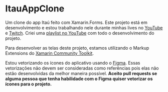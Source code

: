# ItauAppClone

Um clone do app Itaú feito com Xamarin.Forms. Este projeto está em desenvolvimento e estou trabalhando nele durante minhas lives no [YouTube](https://www.youtube.com/ionixjunior) e [Twitch](https://www.twitch.tv/ionixjunior). Criei uma [playlist no YouTube](https://www.youtube.com/playlist?list=PL6M6J_6V_um8Racj_v_GhSZYhK5UUMMcM) com todo o desenvolvimento do projeto.

Para desenvolver as telas deste projeto, estamos utilizando o Markup Extensions do [Xamarin Community Toolkit](https://github.com/xamarin/XamarinCommunityToolkit).

Estou vetorizando os ícones do aplicativo usando o [Figma](https://www.figma.com/file/HfJxLBpAIPYzu6ikgVfYAM/Itaú?node-id=17%3A4). Essas vetorizações não devem ser consideradas como referências pois elas não estão desenvolvidas da melhor maneira possível. **Aceito pull requests se alguma pessoa que tenha habilidade com o Figma quiser vetorizar os ícones para o projeto.**